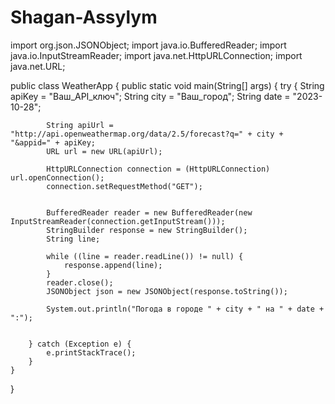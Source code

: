 # Shagan-Assylym
import org.json.JSONObject;
import java.io.BufferedReader;
import java.io.InputStreamReader;
import java.net.HttpURLConnection;
import java.net.URL;

public class WeatherApp {
    public static void main(String[] args) {
        try {
            String apiKey = "Ваш_API_ключ";
            String city = "Ваш_город";
            String date = "2023-10-28";

            String apiUrl = "http://api.openweathermap.org/data/2.5/forecast?q=" + city + "&appid=" + apiKey;
            URL url = new URL(apiUrl);

            HttpURLConnection connection = (HttpURLConnection) url.openConnection();
            connection.setRequestMethod("GET");


            BufferedReader reader = new BufferedReader(new InputStreamReader(connection.getInputStream()));
            StringBuilder response = new StringBuilder();
            String line;

            while ((line = reader.readLine()) != null) {
                response.append(line);
            }
            reader.close();
            JSONObject json = new JSONObject(response.toString());

            System.out.println("Погода в городе " + city + " на " + date + ":");


        } catch (Exception e) {
            e.printStackTrace();
        }
    }
}
